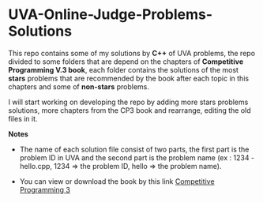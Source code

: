 # UVA-Online-Judge-Problems-Solutions

This repo contains some of my solutions by **C++** of UVA problems, the repo divided to some folders that are depend on the chapters of **Competitive Programming V.3 book**, each folder contains the solutions of the most **stars** problems that are recommended by the book after each topic in this chapters and some of **non-stars** problems.

I will start working on developing the repo by adding more stars problems solutions, more chapters from the CP3 book and rearrange, editing the old files in it.

**Notes**
- The name of each solution file consist of two parts, the first part is the problem ID in UVA and the second part is the problem name 
(ex : 1234 - hello.cpp, 1234 => the problem ID, hello => the problem name).

- You can view or download the book by this link [Competitive Programming 3](https://drive.google.com/file/d/1xt4xqWMCOWClqc5awZ22STq5fdxvvmsP/view?usp=sharing)
